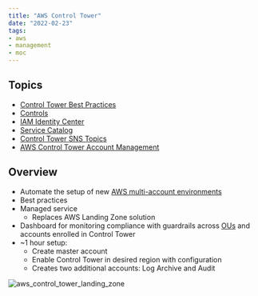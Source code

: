 ```yaml
---
title: "AWS Control Tower"
date: "2022-02-23"
tags:
- aws
- management
- moc
---
```


## Topics

- [Control Tower Best Practices](notes/AWS%20Control%20Tower%20Best%20Practices.md)
- [Controls](notes/AWS%20Control%20Tower%20Controls.md)
- [IAM Identity Center](notes/AWS%20IAM%20Identity%20Center.md)
- [Service Catalog](notes/AWS%20Service%20Catalog.md)
- [Control Tower SNS Topics](notes/AWS%20Control%20Tower%20SNS%20Topics.md)
- [AWS Control Tower Account Management](notes/AWS%20Control%20Tower%20Account%20Management.md)

## Overview

- Automate the setup of new [AWS multi-account environments](notes/AWS%20Multi-Account%20Strategies.md)
- Best practices
- Managed service
	- Replaces AWS Landing Zone solution
- Dashboard for monitoring compliance with guardrails across [OUs](notes/AWS%20Organization%20Hierarchy.md) and accounts enrolled in Control Tower
- ~1 hour setup:
	- Create master account
	- Enable Control Tower in desired region with configuration
	- Creates two additional accounts: Log Archive and Audit

![aws_control_tower_landing_zone](files/aws_control_tower_landing_zone.svg)
